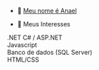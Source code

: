 - 👋 <u>Meu nome é Anael</u>



- 👀 Meus Interesses

.NET C# / ASP.NET<br>
Javascript<br>
Banco de dados (SQL Server)<br>
HTML/CSS<br>

<!---
Anael-Almeida/Anael-Almeida is a ✨ special ✨ repository because its `README.md` (this file) appears on your GitHub profile.
You can click the Preview link to take a look at your changes.
--->
